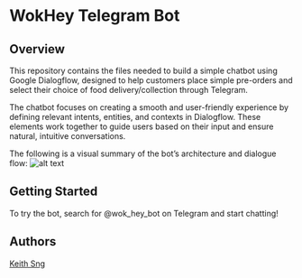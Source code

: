 # WokHey Telegram Bot

## Overview
This repository contains the files needed to build a simple chatbot using Google Dialogflow, designed to help customers place simple pre-orders and select their choice of food delivery/collection through Telegram.

The chatbot focuses on creating a smooth and user-friendly experience by defining relevant intents, entities, and contexts in Dialogflow. These elements work together to guide users based on their input and ensure natural, intuitive conversations.

The following is a visual summary of the bot’s architecture and dialogue flow:
![alt text](image.png)

## Getting Started
To try the bot, search for @wok_hey_bot on Telegram and start chatting!

## Authors
[Keith Sng](keith.sngth@gmail.com)

